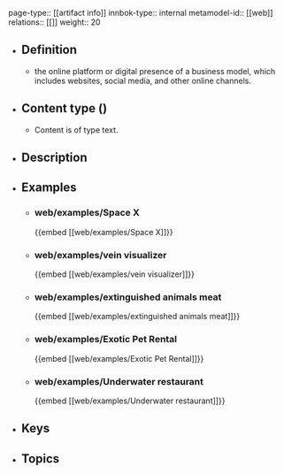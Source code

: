 page-type:: [[artifact info]]
innbok-type:: internal
metamodel-id:: [[web]]
relations:: [[]]
weight:: 20

- ## Definition
  - the online platform or digital presence of a business model, which includes websites, social media, and other online channels.
- ## Content type ()
  - Content is of type text.
  
- ## Description
- ## Examples
  - ### web/examples/Space X
    {{embed [[web/examples/Space X]]}}
  - ### web/examples/vein visualizer
    {{embed [[web/examples/vein visualizer]]}}
  - ### web/examples/extinguished animals meat
    {{embed [[web/examples/extinguished animals meat]]}}
  - ### web/examples/Exotic Pet Rental
    {{embed [[web/examples/Exotic Pet Rental]]}}
  - ### web/examples/Underwater restaurant
    {{embed [[web/examples/Underwater restaurant]]}}
  
- ## Keys
  
- ## Topics
  

